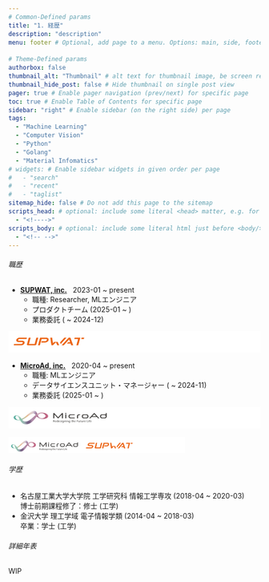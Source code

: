 ```yaml
---
# Common-Defined params
title: "1. 経歴"
description: "description"
menu: footer # Optional, add page to a menu. Options: main, side, footer

# Theme-Defined params
authorbox: false
thumbnail_alt: "Thumbnail" # alt text for thumbnail image, be screen reader friendly!
thumbnail_hide_post: false # Hide thumbnail on single post view
pager: true # Enable pager navigation (prev/next) for specific page
toc: true # Enable Table of Contents for specific page
sidebar: "right" # Enable sidebar (on the right side) per page
tags:
  - "Machine Learning"
  - "Computer Vision"
  - "Python"
  - "Golang"
  - "Material Infomatics"
# widgets: # Enable sidebar widgets in given order per page
#   - "search"
#   - "recent"
#   - "taglist"
sitemap_hide: false # Do not add this page to the sitemap
scripts_head: # optional: include some literal <head> matter, e.g. for page-specific JS imports; safeHTML-filtered
  - "<!---->"
scripts_body: # optional: include some literal html just before <body/> tag, e.g. JS initialization; safeHTML-filtered
  - "<!-- -->"
---
```

###### 職歴
- [**SUPWAT, inc.**](https://www.supwat.com/) &nbsp; 2023-01 ~ present
  - 職種: Researcher, MLエンジニア
  - プロダクトチーム (2025-01 ~ )
  - 業務委託 ( ~ 2024-12)  

![企業ロゴ](img/log_sup.png)
- [**MicroAd, inc.**](https://www.microad.co.jp/)  &nbsp; 2020-04 ~ present
  - 職種: MLエンジニア
  - データサイエンスユニット・マネージャー ( ~ 2024-11)
  - 業務委託 (2025-01 ~ )

![企業ロゴ](img/log_ma.png)


<img width="70%" src="img/ma_sup.png">

###### 学歴
- 名古屋工業大学大学院 工学研究科 情報工学専攻 (2018-04 ~ 2020-03)  
博士前期課程修了：修士 (工学)
- 金沢大学 理工学域 電子情報学類 (2014-04 ~ 2018-03)  
卒業：学士 (工学)


<!--more-->
###### 詳細年表
WIP
